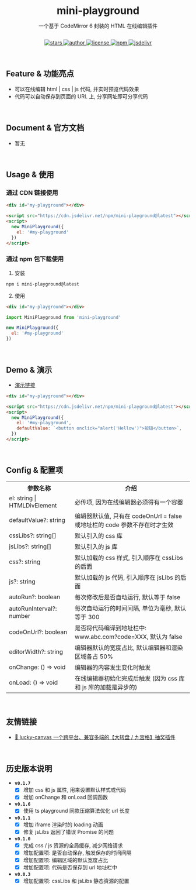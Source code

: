
<div align="center" style="display: flex; flex-direction: column; align-items: center;">
  <h1 style="margin: 10px 0 0">mini-playground</h1>
  <p>一个基于 CodeMirror 6 封装的 HTML 在线编辑插件</p>
  <p>
    <a href="https://github.com/buuing/mini-playground/stargazers" target="_black">
      <img src="https://img.shields.io/github/stars/buuing/mini-playground?color=%236a90e1&logo=github&style=flat-square" alt="stars" />
    </a>
    <a href="https://github.com/buuing" target="_black">
      <img src="https://img.shields.io/badge/Author-%20buuing%20-6a90e1.svg?&logo=github&style=flat-square" alt="author" />
    </a>
    <a href="https://github.com/buuing/mini-playground/blob/master/LICENSE" target="_black">
      <img src="https://img.shields.io/github/license/buuing/mini-playground?color=%236a90e1&logo=github&style=flat-square" alt="license" />
    </a>
    <a href="https://www.npmjs.com/package/mini-playground" target="_black">
      <img src="https://img.shields.io/npm/dm/mini-playground?color=%23ffba15&logo=npm&style=flat-square" alt="npm" />
    </a>
    <a href="https://www.jsdelivr.com/package/npm/mini-playground" target="_black">
      <img src="https://data.jsdelivr.com/v1/package/npm/mini-playground/badge" alt="jsdelivr" />
    </a>
  </p>
</div>

<br />

## Feature & 功能亮点

- 可以在线编辑 html | css | js 代码, 并实时预览代码效果
- 代码可以自动保存到页面的 URL 上, 分享网址即可分享代码

<br />

## Document & 官方文档

- 暂无

<br />

## Usage & 使用

### 通过 CDN 链接使用

```html
<div id="my-playground"></div>

<script src="https://cdn.jsdelivr.net/npm/mini-playground@latest"></script>
<script>
  new MiniPlayground({
    el: '#my-playground'
  })
</script>
```

### 通过 npm 包下载使用

1. 安装

```shell
npm i mini-playground@latest
```

2. 使用

```html
<div id="my-playground"></div>
```

```js
import MiniPlayground from 'mini-playground'

new MiniPlayground({
  el: '#my-playground'
})
```

<br />

## Demo & 演示

- [演示链接](#)

```html
<div id="my-playground"></div>

<script src="https://cdn.jsdelivr.net/npm/mini-playground@latest"></script>
<script>
  new MiniPlayground({
    el: '#my-playground',
    defaultValue: `<button onclick="alert('Hellow')">按钮</button>`,
  })
</script>
```

<br />

## Config & 配置项

<table>
  <tr>
    <th>参数名称</th>
    <th>介绍</th>
  </tr>
  <tr>
    <td>el: string | HTMLDivElement</td>
    <td>必传项, 因为在线编辑器必须得有一个容器</td>
  </tr>
  <!-- <tr>
    <td>theme?: 'light' | 'dark'</td>
    <td>当前主题色, 默认等于 'light'</td>
  </tr> -->
  <tr>
    <td>defaultValue?: string</td>
    <td>编辑器默认值, 只有在 codeOnUrl = false 或地址栏的 code 参数不存在时才生效</td>
  </tr>
  <tr>
    <td>cssLibs?: string[]</td>
    <td>默认引入的 css 库</td>
  </tr>
  <tr>
    <td>jsLibs?: string[]</td>
    <td>默认引入的 js 库</td>
  </tr>
  <tr>
    <td>css?: string</td>
    <td>默认加载的 css 样式, 引入顺序在 cssLibs 的后面</td>
  </tr>
  <tr>
    <td>js?: string</td>
    <td>默认加载的 js 代码, 引入顺序在 jsLibs 的后面</td>
  </tr>
  <tr>
    <td>autoRun?: boolean</td>
    <td>每次修改后是否自动运行, 默认等于 false</td>
  </tr>
  <tr>
    <td>autoRunInterval?: number</td>
    <td>每次自动运行的时间间隔, 单位为毫秒, 默认等于 300</td>
  </tr>
  <tr>
    <td>codeOnUrl?: boolean</td>
    <td>是否将代码编译到地址栏中: www.abc.com?code=XXX, 默认为 false</td>
  </tr>
  <tr>
    <td>editorWidth?: string</td>
    <td>编辑器默认的宽度占比, 默认编辑器和渲染区域各占 50%</td>
  </tr>
  <!-- <tr>
    <td></td>
    <td>是否可以左右(上下)拖动, 默认为 true</td>
  </tr>
  <tr>
    <td>height?: string</td>
    <td>在线编辑器的高度, 默认为 auto</td>
  </tr>
  <tr>
    <td>direction?: 'row' | 'row-reverse' | 'column' | 'column-reverse'</td>
    <td>编辑器和渲染区域的排列方向, 分别为: 从左向右 | 从右向左 | 从上到下 | 从下到上</td>
  </tr> -->
  <tr>
    <td>onChange: () => void</td>
    <td>编辑器的内容发生变化时触发</td>
  </tr>
  <tr>
    <td>onLoad: () => void</td>
    <td>在线编辑器初始化完成后触发 (因为 css 库和 js 库的加载是异步的)</td>
  </tr>
</table>

<br />

## 友情链接

- [🎁 lucky-canvas 一个跨平台、兼容多端的【大转盘 / 九宫格】抽奖插件](https://github.com/LuckDraw/lucky-canvas)

<br />

## 历史版本说明

- **`v0.1.7`**
  - [x] 增加 css 和 js 属性, 用来设置默认样式或代码
  - [x] 增加 onChange 和 onLoad 回调函数

- **`v0.1.6`**
  - [x] 使用 ts playground 同款压缩算法优化 url 长度

- **`v0.1.1`**
  - [x] 增加 iframe 渲染时的 loading 动画
  - [x] 修复 jsLibs 返回了错误 Promise 的问题

- **`v0.1.0`**
  - [x] 完成 css / js 资源的全局缓存, 减少网络请求
  - [x] 增加配置项: 是否自动保存, 触发保存的时间间隔
  - [x] 增加配置项: 编辑区域的默认宽度占比
  - [x] 增加配置项: 代码是否保存到 url 地址栏中

- **`v0.0.3`**
  - [x] 增加配置项: cssLibs 和 jsLibs 静态资源的配置

<br />
